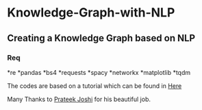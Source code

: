 # Knowledge-Graph-with-NLP
## Creating a Knowledge Graph based on NLP
### Req
*re
*pandas
*bs4
*requests
*spacy
*networkx
*matplotlib
*tqdm

The codes are based on a tutorial which can be found in [Here](https://www.analyticsvidhya.com/blog/2019/10/how-to-build-knowledge-graph-text-using-spacy/)

Many Thanks to [Prateek Joshi](https://github.com/prateekjoshi565) for his beautiful job.
